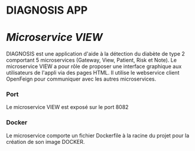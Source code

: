 # DIAGNOSIS APP
# _Microservice VIEW_

DIAGNOSIS est une application d'aide à la détection du diabète de type 2 comportant 5 microservices (Gateway, View, Patient, Risk et Note). Le microservice VIEW a pour rôle de proposer une interface graphique aux utilisateurs de l'appli via des pages HTML. Il utilise le webservice client OpenFeign pour communiquer avec les autres microservices.

### Port
Le microservice VIEW est exposé sur le port 8082

### Docker

Le microservice comporte un fichier Dockerfile à la racine du projet pour la création de son image DOCKER.





